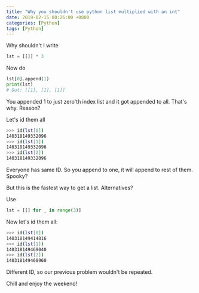 ```yaml
---
title: "Why you shouldn't use python list multiplied with an int"
date: 2019-02-15 00:26:00 +0800
categories: [Python]
tags: [Python]
---
```


Why shouldn't I write 

```python
lst = [[]] * 3
```

Now do

```python
lst[0].append(1)
print(lst)
# Out: [[1], [1], [1]]
```

You appended 1 to just zero'th index list and it got appended to all. That's why. Reason?

Let's id them all

```bash
>>> id(lst[0])
140318149332096
>>> id(lst[1])
140318149332096
>>> id(lst[2])
140318149332096
```

Everyone has same ID. So you append to one, it will append to rest of them. Spooky?

But this is the fastest way to get a list. Alternatives?

Use

```python
lst = [[] for _ in range(3)]
```

Now let's id them all:

```bash
>>> id(lst[0])
140318149414816
>>> id(lst[1])
140318149469040
>>> id(lst[2])
140318149468960
```

Different ID, so our previous problem wouldn't be repeated.

Chill and enjoy the weekend!

